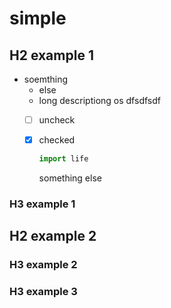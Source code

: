# simple

## H2 example 1

- soemthing
  - else
  - long
    descriptiong
    os dfsdfsdf
  - [ ] uncheck
  - [x] checked

    ```python
    import life
    ```

    something else

### H3 example 1

## H2 example 2

### H3 example 2

### H3 example 3

